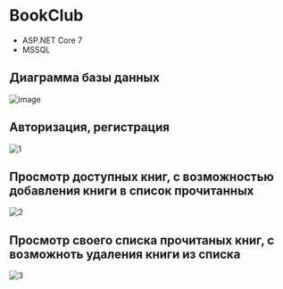 # BookClub
* ASP.NET Core 7
* MSSQL

## Диаграмма базы данных 
![image](https://github.com/Hihiz/BookClub/assets/98191494/bbbd55b4-f9b3-4e36-8c64-b45772a4b52d)


## Авторизация, регистрация 
![1](https://github.com/Hihiz/BookClub/assets/98191494/ddfc7a0a-38d9-4535-bd3a-c3c7c5cea338)

## Просмотр доступных книг, с возможностью добавления книги в список прочитанных
![2](https://github.com/Hihiz/BookClub/assets/98191494/2e74ed7f-dedd-4431-8b72-22f7be97496a)

## Просмотр своего списка прочитаных книг, с возможноть удаления книги из списка
![3](https://github.com/Hihiz/BookClub/assets/98191494/98ef23a7-0692-4c08-b232-22d51ca84bc7)
